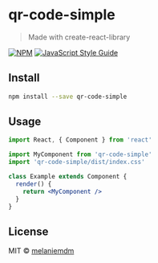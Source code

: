 # qr-code-simple

> Made with create-react-library

[![NPM](https://img.shields.io/npm/v/qr-code-simple.svg)](https://www.npmjs.com/package/qr-code-simple) [![JavaScript Style Guide](https://img.shields.io/badge/code_style-standard-brightgreen.svg)](https://standardjs.com)

## Install

```bash
npm install --save qr-code-simple
```

## Usage

```jsx
import React, { Component } from 'react'

import MyComponent from 'qr-code-simple'
import 'qr-code-simple/dist/index.css'

class Example extends Component {
  render() {
    return <MyComponent />
  }
}
```

## License

MIT © [melaniemdm](https://github.com/melaniemdm)
